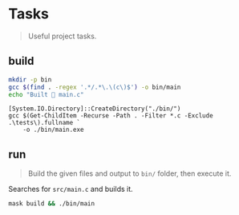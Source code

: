 # Tasks

> Useful project tasks.

## build

```bash
mkdir -p bin
gcc $(find . -regex '.*/.*\.\(c\)$') -o bin/main
echo "Built  main.c"
```

```pwsh
[System.IO.Directory]::CreateDirectory("./bin/")
gcc $(Get-ChildItem -Recurse -Path . -Filter *.c -Exclude .\tests\).fullname `
    -o ./bin/main.exe
```

## run

> Build the given files and output to `bin/` folder, then execute it.

Searches for `src/main.c` and builds it.

```bash
mask build && ./bin/main
```
